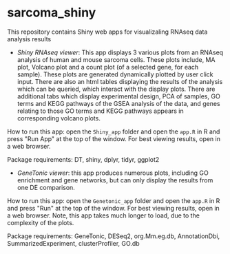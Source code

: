 # sarcoma_shiny
This repository contains Shiny web apps for visualizaling RNAseq data analysis results

* *Shiny RNAseq viewer*: This app displays 3 various plots from an RNAseq analysis of human and mouse sarcoma cells. These plots include, MA plot, Volcano plot and a count plot (of a selected gene, for each sample). These plots are generated dynamically plotted by user click input. There are also an html tables displaying the results of the analysis which can be queried, which interact with the display plots. There are additional tabs which display experimental design, PCA of samples, GO terms and KEGG pathways of the GSEA analysis of the data, and genes relating to those GO terms and KEGG pathways appears in corresponding volcano plots.

How to run this app: open the `Shiny_app` folder and open the `app.R` in R and press "Run App" at the top of the window. For best viewing results, open in a web browser.

Package requirements: DT, shiny, dplyr, tidyr, ggplot2

* *GeneTonic viewer*: this app produces numerous plots, including GO enrichment and gene networks, but can only display the results from one DE comparison. 

How to run this app: open the `Genetonic_app` folder and open the `app.R` in R and press "Run" at the top of the window. For best viewing results, open in a web browser. Note, this app takes much longer to load,
due to the complexity of the plots.

Package requirements: GeneTonic, DESeq2, org.Mm.eg.db, AnnotationDbi, SummarizedExperiment, clusterProfiler, GO.db